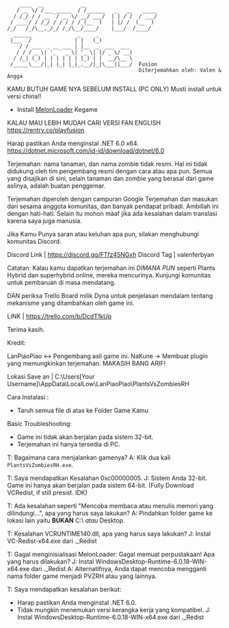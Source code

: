 ```
    ____  __            __                       
   / __ \/ /___ _____  / /______   _   __   _____
  / /_/ / / __ `/ __ \/ __/ ___/  | | / /  / ___/
 / ____/ / /_/ / / / / /_(__  )   | |/ /  (__  ) 
/_/   /_/\__,_/_/ /_/\__/____/    |___/  /____/                                                   
  ______               _     _           
 |___  /              | |   (_)          
    / / ___  _ __ ___ | |__  _  ___  ___ 
   / / / _ \| '_ ` _ \| '_ \| |/ _ \/ __|
  / /_| (_) | | | | | | |_) | |  __/\__ \
 /_____\___/|_| |_| |_|_.__/|_|\___||___/  Fusion
                                           Diterjemahkan oleh: Valen & Angga
```
KAMU BUTUH GAME NYA SEBELUM INSTALL
(PC ONLY)
Musti install untuk versi china!!
- Install [MelonLoader](https://github.com/HerpDerpinstine/MelonLoader/releases/latest/download/MelonLoader.Installer.exe) Kegame

KALAU MAU LEBIH MUDAH CARI VERSI FAN ENGLISH
https://rentry.co/playfusion

Harap pastikan Anda menginstal .NET 6.0 x64.
https://dotnet.microsoft.com/id-id/download/dotnet/6.0

Terjemahan: nama tanaman, dan nama zombie tidak resmi. Hal ini tidak didukung oleh tim pengembang resmi dengan cara atau apa pun. Semua yang disajikan di sini, selain tanaman dan zombie yang berasal dari game aslinya, adalah buatan penggemar.

Terjemahan diperoleh dengan campuran Google Terjemahan dan masukan dari sesama anggota komunitas, dan banyak pendapat pribadi. Ambillah ini dengan hati-hati. Selain itu mohon maaf jika ada kesalahan dalam translasi karena saya juga manusia.

Jika Kamu Punya saran atau keluhan apa pun, silakan menghubungi komunitas Discord.

Discord Link | https://discord.gg/FTfz45NGxh
Discord Tag  | valenferbyan

Catatan: Kalau kamu dapatkan terjemahan ini *DIMANA PUN* seperti Plants Hybrid dan superhybrid.online, mereka mencurinya. Kunjungi komunitas untuk pembaruan di masa mendatang.

DAN periksa Trello Board milik Dyna untuk penjelasan mendalam tentang mekanisme yang ditambahkan oleh game ini.

LINK | https://trello.com/b/DcdT1kUp

Terima kasih.

Kredit: 

LanPiaoPiao ↔︎ Pengembang asli game ini.
NaKune → Membuat plugin yang memungkinkan terjemahan. MAKASIH BANG ARIF!

Lokasi Save an | C:\Users\[Your Username]\AppData\LocalLow\LanPiaoPiao\PlantsVsZombiesRH

Cara Instalasi :

- Taruh semua file di atas ke Folder Game Kamu

Basic Troubleshooting:

- Game ini tidak akan berjalan pada sistem 32-bit.
- Terjemahan ini hanya tersedia di PC.

T: Bagaimana cara menjalankan gamenya?
A: Klik dua kali `PlantsVsZombiesRH.exe`.

T: Saya mendapatkan Kesalahan 0xc00000005.
J: Sistem Anda 32-bit. Game ini hanya akan berjalan pada sistem 64-bit. (Fully Download VCRedist, if still presist. IDK)

T: Ada kesalahan seperti "Mencoba membaca atau menulis memori yang dilindungi...", apa yang harus saya lakukan?
A: Pindahkan folder game ke lokasi lain yaitu **BUKAN** C:\ *atau* Desktop.

T: Kesalahan VCRUNTIME140.dll, apa yang harus saya lakukan?
J: Instal VC-Redist-x64.exe dari .\_Redist

T: Gagal menginisialisasi MelonLoader: Gagal memuat perpustakaan! Apa yang harus dilakukan?
J: Instal WindowsDesktop-Runtime-6.0.18-WIN-x64.exe dari .\_Redist
A: Alternatifnya, Anda dapat mencoba mengganti nama folder game menjadi PVZRH atau yang lainnya.

T: Saya mendapatkan kesalahan berikut:
 * Harap pastikan Anda menginstal .NET 6.0.
 * Tidak mungkin menemukan versi kerangka kerja yang kompatibel.
J: Instal WindowsDesktop-Runtime-6.0.18-WIN-x64.exe dari .\_Redist

